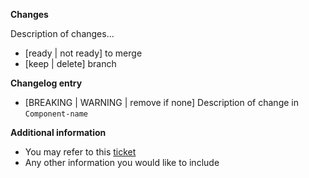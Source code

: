 **Changes**

Description of changes...

- [ready | not ready] to merge
- [keep | delete] branch

**Changelog entry**

- [BREAKING | WARNING | remove if none] Description of change in `Component-name`

**Additional information**

- You may refer to this [ticket](url)
- Any other information you would like to include
